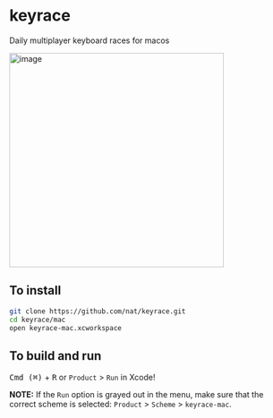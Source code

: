 # keyrace
Daily multiplayer keyboard races for macos

<img width="383" alt="image" src="https://user-images.githubusercontent.com/56260/108459319-47481a80-722b-11eb-89c5-7245d32aa64a.png">

## To install

```bash
git clone https://github.com/nat/keyrace.git
cd keyrace/mac
open keyrace-mac.xcworkspace
```

## To build and run

<kbd>Cmd (⌘)</kbd> + <kbd>R</kbd> or `Product` > `Run` in Xcode!

**NOTE:** If the `Run` option is grayed out in the menu, make sure that the correct scheme is selected: `Product` > `Scheme` > `keyrace-mac`. 
